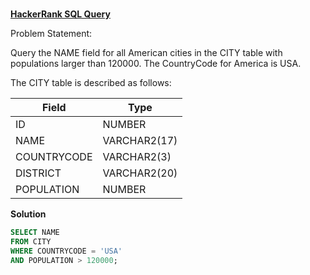 ###
**[HackerRank SQL Query](https://www.hackerrank.com/challenges/revising-the-select-query-2/problem?isFullScreen=true)**

Problem Statement: 

Query the NAME field for all American cities in the CITY table with populations larger than 120000. The CountryCode for America is USA.

The CITY table is described as follows:

|  Field | Type |
|-------|-----|
| ID  | NUMBER |
| NAME | VARCHAR2(17)   |
| COUNTRYCODE  | VARCHAR2(3)  |
| DISTRICT |  VARCHAR2(20) |
| POPULATION | NUMBER |

**Solution**
```sql
SELECT NAME
FROM CITY
WHERE COUNTRYCODE = 'USA'
AND POPULATION > 120000;
```
